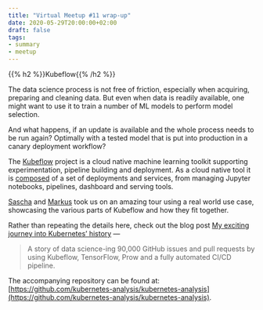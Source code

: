```yaml
---
title: "Virtual Meetup #11 wrap-up"
date: 2020-05-29T20:00:00+02:00
draft: false
tags:
- summary
- meetup
---
```


{{% h2 %}}Kubeflow{{% /h2 %}}

The data science process is not free of friction, especially when acquiring,
preparing and cleaning data. But even when data is readily available, one might
want to use it to train a number of ML models to perform model selection.

And what happens, if an update is available and the whole process needs to be
run again? Optimally with a tested model that is put into production in
a canary deployment workflow?

The [Kubeflow](https://www.kubeflow.org/) project is a cloud native machine
learning toolkit supporting experimentation, pipeline building and deployment.
As a cloud native tool it is
[composed](https://www.kubeflow.org/docs/components/) of a set of deployments
and services, from managing Jupyter notebooks, pipelines, dashboard and serving
tools.

[Sascha](https://github.com/saschagrunert/) and [Markus](https://github.com/mbu93/)
took us on an amazing tour using a real world use case, showcasing the various
parts of Kubeflow and how they fit together.

Rather than repeating the details here, check out the blog post [My exciting
journey into Kubernetes’
history](https://kubernetes.io/blog/2020/05/my-exciting-journey-into-kubernetes-history/) &mdash;

> A story of data science-ing 90,000 GitHub issues and pull requests by using Kubeflow, TensorFlow, Prow and a fully automated CI/CD pipeline.

The accompanying repository can be found at: [https://github.com/kubernetes-analysis/kubernetes-analysis](https://github.com/kubernetes-analysis/kubernetes-analysis).
